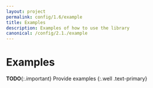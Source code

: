 ```yaml
---
layout: project
permalink: config/1.6/example
title: Examples
description: Examples of how to use the library
canonical: /config/2.1./example
---
```

# Examples

**TODO**{:.important}
Provide examples 
{:.well .text-primary}